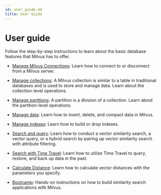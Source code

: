 ```yaml
---
id: user_guide.md
title: User Guide
---
```


# User guide

Follow the step-by-step instructions to learn about the basic database features that Milvus has to offer. 

- [Manage Milvus Connections](manage_connection.md): Learn how to connect to or disconnect from a Milvus server.

- [Manage collections](manage_collections.md): A Milvus collection is similar to a table in traditional databases and is used to store and manage data. Learn about the collection-level operations.

- [Manage partitions](manage_partitions.md): A partition is a division of a collection. Learn about the partition-level operations.

- [Manage data](manage_data.md): Learn how to insert, delete, and compact data in Milvus.

- [Manage indexes](manage_indexes.md): Learn how to build or drop indexes.

- [Search and query](search_and_query.md): Learn how to conduct a vector similarity search, a vector query, or a hybrid search by pairing up vector similarity search with attribute filtering.

- [Search with Time Travel](timetravel.md): Learn how to utilize Time Travel to query, restore, and back up data in the past.

- [Calculate Distance](calculate_distance.md): Learn how to calculate vector distances with the parameters you specify. 

- [Bootcamp](https://milvus.io/bootcamp/): Hands-on instructions on how to build similarity search applications with Milvus.

